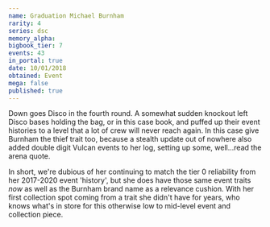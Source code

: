 ```yaml
---
name: Graduation Michael Burnham
rarity: 4
series: dsc
memory_alpha:
bigbook_tier: 7
events: 43
in_portal: true
date: 10/01/2018
obtained: Event
mega: false
published: true
---
```


Down goes Disco in the fourth round. A somewhat sudden knockout left Disco bases holding the bag, or in this case book, and puffed up their event histories to a level that a lot of crew will never reach again. In this case give Burnham the thief trait too, because a stealth update out of nowhere also added double digit Vulcan events to her log, setting up some, well...read the arena quote.

In short, we're dubious of her continuing to match the tier 0 reliability from her 2017-2020 event 'history', but she does have those same event traits *now* as well as the Burnham brand name as a relevance cushion. With her first collection spot coming from a trait she didn't have for years, who knows what's in store for this otherwise low to mid-level event and collection piece.
